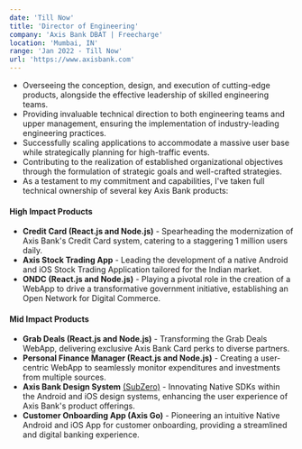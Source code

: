 ```yaml
---
date: 'Till Now'
title: 'Director of Engineering'
company: 'Axis Bank DBAT | Freecharge'
location: 'Mumbai, IN'
range: 'Jan 2022 - Till Now'
url: 'https://www.axisbank.com'
---
```


- Overseeing the conception, design, and execution of cutting-edge products, alongside the effective leadership of skilled engineering teams.
- Providing invaluable technical direction to both engineering teams and upper management, ensuring the implementation of industry-leading engineering practices.
- Successfully scaling applications to accommodate a massive user base while strategically planning for high-traffic events.
- Contributing to the realization of established organizational objectives through the formulation of strategic goals and well-crafted strategies.
- As a testament to my commitment and capabilities, I've taken full technical ownership of several key Axis Bank products:

#### High Impact Products

- **Credit Card (React.js and Node.js)** - Spearheading the modernization of Axis Bank's Credit Card system, catering to a staggering 1 million users daily.
- **Axis Stock Trading App** - Leading the development of a native Android and iOS Stock Trading Application tailored for the Indian market.
- **ONDC (React.js and Node.js)** - Playing a pivotal role in the creation of a WebApp to drive a transformative government initiative, establishing an Open Network for Digital Commerce.

#### Mid Impact Products

- **Grab Deals (React.js and Node.js)** - Transforming the Grab Deals WebApp, delivering exclusive Axis Bank Card perks to diverse partners.
- **Personal Finance Manager (React.js and Node.js)** - Creating a user-centric WebApp to seamlessly monitor expenditures and investments from multiple sources.
- **Axis Bank Design System** [(SubZero)](https://www.subzero.axisbank.com/) - Innovating Native SDKs within the Android and iOS design systems, enhancing the user experience of Axis Bank's product offerings.
- **Customer Onboarding App (Axis Go)** - Pioneering an intuitive Native Android and iOS App for customer onboarding, providing a streamlined and digital banking experience.

